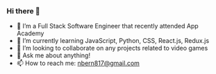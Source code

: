 ### Hi there 👋
- 🔭 I’m a Full Stack Software Engineer that recently attended App Academy
- 🌱 I’m currently learning JavaScript, Python, CSS, React.js, Redux.js
- 👯 I’m looking to collaborate on any projects related to video games
- 💬 Ask me about anything!
- 📫 How to reach me: nbern817@gmail.com

<!--
**Bsnernier/Bsnernier** is a ✨ _special_ ✨ repository because its `README.md` (this file) appears on your GitHub profile.

Here are some ideas to get you started:

- 🔭 I’m currently working on ...
- 🌱 I’m currently learning ...
- 👯 I’m looking to collaborate on ...
- 🤔 I’m looking for help with ...
- 💬 Ask me about ...
- 📫 How to reach me: ...
- 😄 Pronouns: ...
- ⚡ Fun fact: ...
-->
